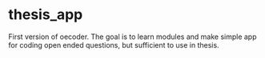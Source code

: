 
# thesis_app

<!-- badges: start -->
<!-- badges: end -->

First version of oecoder. The goal is to learn modules and make simple app for coding open ended questions, but sufficient to use in thesis.

